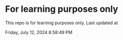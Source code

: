 # For learning purposes only
This repo is for learning purposes only.
Last updated at

Friday, July 12, 2024 8:58:49 PM

